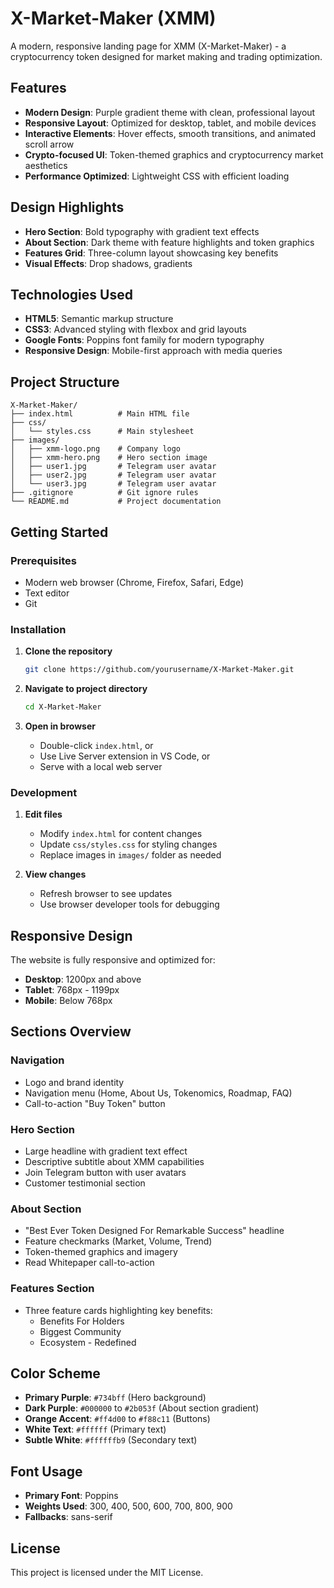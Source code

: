 # X-Market-Maker (XMM)

A modern, responsive landing page for XMM (X-Market-Maker) - a cryptocurrency token designed for market making and trading optimization.

## Features

- **Modern Design**: Purple gradient theme with clean, professional layout
- **Responsive Layout**: Optimized for desktop, tablet, and mobile devices
- **Interactive Elements**: Hover effects, smooth transitions, and animated scroll arrow
- **Crypto-focused UI**: Token-themed graphics and cryptocurrency market aesthetics
- **Performance Optimized**: Lightweight CSS with efficient loading

## Design Highlights

- **Hero Section**: Bold typography with gradient text effects
- **About Section**: Dark theme with feature highlights and token graphics
- **Features Grid**: Three-column layout showcasing key benefits
- **Visual Effects**: Drop shadows, gradients

## Technologies Used

- **HTML5**: Semantic markup structure
- **CSS3**: Advanced styling with flexbox and grid layouts
- **Google Fonts**: Poppins font family for modern typography
- **Responsive Design**: Mobile-first approach with media queries

## Project Structure

```
X-Market-Maker/
├── index.html          # Main HTML file
├── css/
│   └── styles.css      # Main stylesheet
├── images/
│   ├── xmm-logo.png    # Company logo
│   ├── xmm-hero.png    # Hero section image
│   ├── user1.jpg       # Telegram user avatar
│   ├── user2.jpg       # Telegram user avatar
│   └── user3.jpg       # Telegram user avatar
├── .gitignore          # Git ignore rules
└── README.md           # Project documentation
```

## Getting Started

### Prerequisites

- Modern web browser (Chrome, Firefox, Safari, Edge)
- Text editor
- Git

### Installation

1. **Clone the repository**

   ```bash
   git clone https://github.com/yourusername/X-Market-Maker.git
   ```

2. **Navigate to project directory**

   ```bash
   cd X-Market-Maker
   ```

3. **Open in browser**
   - Double-click `index.html`, or
   - Use Live Server extension in VS Code, or
   - Serve with a local web server

### Development

1. **Edit files**

   - Modify `index.html` for content changes
   - Update `css/styles.css` for styling changes
   - Replace images in `images/` folder as needed

2. **View changes**
   - Refresh browser to see updates
   - Use browser developer tools for debugging

## Responsive Design

The website is fully responsive and optimized for:

- **Desktop**: 1200px and above
- **Tablet**: 768px - 1199px
- **Mobile**: Below 768px

## Sections Overview

### Navigation

- Logo and brand identity
- Navigation menu (Home, About Us, Tokenomics, Roadmap, FAQ)
- Call-to-action "Buy Token" button

### Hero Section

- Large headline with gradient text effect
- Descriptive subtitle about XMM capabilities
- Join Telegram button with user avatars
- Customer testimonial section

### About Section

- "Best Ever Token Designed For Remarkable Success" headline
- Feature checkmarks (Market, Volume, Trend)
- Token-themed graphics and imagery
- Read Whitepaper call-to-action

### Features Section

- Three feature cards highlighting key benefits:
  - Benefits For Holders
  - Biggest Community
  - Ecosystem - Redefined

## Color Scheme

- **Primary Purple**: `#734bff` (Hero background)
- **Dark Purple**: `#000000` to `#2b053f` (About section gradient)
- **Orange Accent**: `#ff4d00` to `#f88c11` (Buttons)
- **White Text**: `#ffffff` (Primary text)
- **Subtle White**: `#ffffffb9` (Secondary text)

## Font Usage

- **Primary Font**: Poppins
- **Weights Used**: 300, 400, 500, 600, 700, 800, 900
- **Fallbacks**: sans-serif

## License

This project is licensed under the MIT License.
